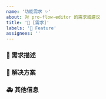 ```yaml
---
name: '功能需求 ✨'
about: 对 pro-flow-editor 的需求或建议
title: '👑 [需求]'
labels: '👑 Feature'
assignees: ''
---
```


### 🥰 需求描述

<!--
详细地描述问题，让大家都能理解
-->

### 🧐 解决方案

<!--
如果你有解决方案，在这里清晰地阐述
-->

### 🚑 其他信息

<!--
如截图等其他信息可以贴在这里
-->
